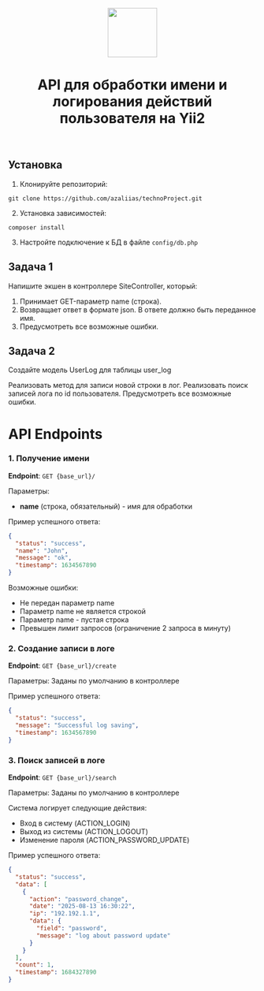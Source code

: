<p align="center">
    <a href="https://github.com/yiisoft" target="_blank">
        <img src="https://avatars0.githubusercontent.com/u/993323" height="100px">
    </a>
    <h1 align="center">API для обработки имени и логирования действий пользователя на Yii2</h1>
    <br>
</p>

## Установка
1. Клонируйте репозиторий:
```
git clone https://github.com/azaliias/technoProject.git
```
2. Установка зависимостей:
```
composer install
```
3. Настройте подключение к БД в файле `config/db.php`

## Задача 1
Напишите экшен в контроллере SiteController, который:

1. Принимает GET-параметр name (строка).
2. Возвращает ответ в формате json. В ответе должно быть переданное имя.
3. Предусмотреть все возможные ошибки.

## Задача 2
Создайте модель UserLog для таблицы user_log

Реализовать метод для записи новой строки в лог.
Реализовать поиск записей лога по id пользователя.
Предусмотреть все возможные ошибки.

# API Endpoints

### 1. Получение имени
**Endpoint**: `GET {base_url}/`

Параметры:
* **name** (строка, обязательный) - имя для обработки

Пример успешного ответа:
```json
{
  "status": "success",
  "name": "John",
  "message": "ok",
  "timestamp": 1634567890
}
```

Возможные ошибки:
* Не передан параметр name
* Параметр name не является строкой
* Параметр name - пустая строка
* Превышен лимит запросов (ограничение 2 запроса в минуту)

### 2. Создание записи в логе
**Endpoint**: `GET {base_url}/create`

Параметры:
Заданы по умолчанию в контроллере

Пример успешного ответа:
```json
{
  "status": "success",
  "message": "Successful log saving",
  "timestamp": 1634567890
}
```

### 3. Поиск записей в логе
**Endpoint**: `GET {base_url}/search`

Параметры:
Заданы по умолчанию в контроллере

Система логирует следующие действия:
* Вход в систему (ACTION_LOGIN)
* Выход из системы (ACTION_LOGOUT)
* Изменение пароля (ACTION_PASSWORD_UPDATE)

Пример успешного ответа:
```json
{
  "status": "success",
  "data": [
    {
      "action": "password_change",
      "date": "2025-08-13 16:30:22",
      "ip": "192.192.1.1",
      "data": {
        "field": "password",
        "message": "log about password update"
      }
    }
  ],
  "count": 1,
  "timestamp": 1684327890
}
```
